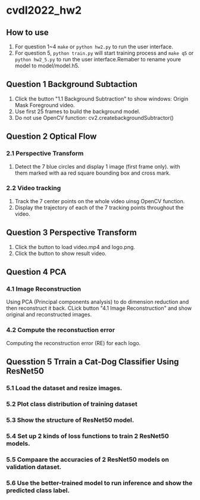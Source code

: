 # cvdl2022_hw2
## How to use
1. For question 1~4 ```make``` or ```python hw2.py``` to run the user interface.
2. For question 5, ```python train.py``` will start training process and ```make q5``` or ```python hw2_5.py``` to run the user interface.Remaber to rename youre model to model/model.h5.
## Question 1 Background Subtaction
1. Click the button "1.1 Background Subtraction" to show  windows: Origin Mask Foreground video.
2. Use first 25 frames to build the background model.
3. Do not use OpenCV function: cv2.createbackgroundSubtractor()
## Question 2 Optical Flow
### 2.1 Perspective Transform
1. Detect the 7 blue circles and display 1 image (first frame only). with them marked with aa red square bounding box and cross mark.
### 2.2 Video tracking
1. Track the 7 center points on the whole video uinsg OpenCV function.
2. Display the trajectory of each of the 7 tracking points throughout the video.
## Question 3 Perspective Transform
1. Click the button to load video.mp4 and logo.png.
2. Click the button to show result video.
## Question 4 PCA
### 4.1 Image Reconstruction
  Using PCA (Principal components analysis) to do dimension reduction and then reconstruct it back. CLick button "4.1 Image Reconstruction" and show original and reconstructed images.
### 4.2 Compute the reconstuction error
  Computing the reconstruction error (RE) for each logo.
## Quesstion 5 Trrain a Cat-Dog Classifier Using ResNet50
### 5.1 Load the dataset and resize images.
### 5.2 Plot class distribution of training dataset
### 5.3 Show the structure of ResNet50 model.
### 5.4 Set up 2 kinds of loss functions to train 2 ResNet50 models.
### 5.5 Compaare the accuracies of 2 ResNet50 models on validation dataset.
### 5.6 Use the better-trained model to run inference and show the predicted class label.
